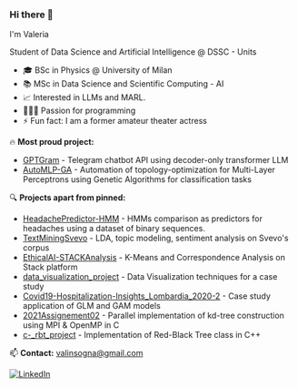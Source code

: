 ### Hi there 👋

I'm Valeria

Student of Data Science and Artificial Intelligence @ DSSC - Units

- 🎓 BSc in Physics @ University of Milan
- 📚 MSc in Data Science and Scientific Computing - AI
- 📈 Interested in LLMs and MARL.
- 👩🏻‍💻 Passion for programming
- ⚡ Fun fact: I am a former amateur theater actress

:fire: **Most proud project:**
- [GPTGram](https://github.com/SilvioBaratto/GPTGram) - Telegram chatbot API using decoder-only transformer LLM
- [AutoMLP-GA](https://github.com/valinsogna/AutoMLP-GA) - Automation of topology-optimization for Multi-Layer Perceptrons using Genetic Algorithms for classification tasks

🔍 **Projects apart from pinned:**
- [HeadachePredictor-HMM](https://github.com/valinsogna/HeadachePredictor-HMM) - HMMs comparison as predictors for headaches using a dataset of binary sequences.
- [TextMiningSvevo](https://github.com/valinsogna/TextMiningSvevo) - LDA, topic modeling, sentiment analysis on Svevo's corpus
- [EthicalAI-STACKAnalysis](https://github.com/valinsogna/EthicalAI-STACKAnalysis) - K-Means and Correspondence Analysis on Stack platform
- [data_visualization_project](https://github.com/valinsogna/data_visualization_project) - Data Visualization techniques for a case study
- [Covid19-Hospitalization-Insights_Lombardia_2020-2](https://github.com/valinsogna/Covid19-Hospitalization-Insights_Lombardia_2020-21) - Case study application of GLM and GAM models
- [2021Assignement02](https://github.com/valinsogna/2021Assignement02) - Parallel implementation of kd-tree construction using MPI & OpenMP in C
- [c-_rbt_project](https://github.com/valinsogna/c-_rbt_project) - Implementation of Red-Black Tree class in C++

📫 **Contact:** 
[valinsogna@gmail.com](mailto:valinsogna@gmail.com)

[![LinkedIn](https://img.shields.io/badge/-LinkedIn-black.svg?style=flat-square&logo=linkedin&colorB=555)](https://www.linkedin.com/in/valeria-insogna-05468a1a7/)



<!--
**valinsogna/valinsogna** is a ✨ _special_ ✨ repository because its `README.md` (this file) appears on your GitHub profile.

Here are some ideas to get you started:

- 🔭 I’m currently working on ...
- 🌱 I’m currently learning ...
- 👯 I’m looking to collaborate on ...
- 🤔 I’m looking for help with ...
- 💬 Ask me about ...
- 📫 How to reach me: ...
- 😄 Pronouns: ...
- ⚡ Fun fact: ...
-->
